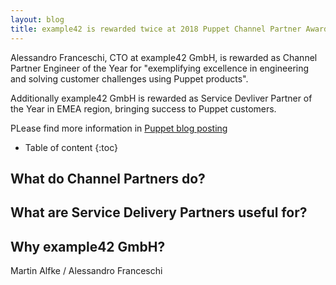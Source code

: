 ```yaml
---
layout: blog
title: example42 is rewarded twice at 2018 Puppet Channel Partner Awards
---
```


Alessandro Franceschi, CTO at example42 GmbH, is rewarded as Channel Partner Engineer of the Year for "exemplifying excellence in engineering and solving customer challenges using Puppet products".

Additionally example42 GmbH is rewarded as Service Devliver Partner of the Year in EMEA region, bringing success to Puppet customers.

PLease find more information in [Puppet blog posting](https://puppet.com/company/press-room/releases/puppet-announces-2018-channel-partner-excellence-awards)

* Table of content
{:toc}

## What do Channel Partners do?

## What are Service Delivery Partners useful for?

## Why example42 GmbH?

Martin Alfke / Alessandro Franceschi

